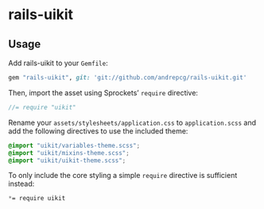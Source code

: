 # rails-uikit

## Usage

Add rails-uikit to your `Gemfile`:

```ruby
gem "rails-uikit", git: 'git://github.com/andrepcg/rails-uikit.git'


```

Then, import the asset using Sprockets’ `require` directive:

```js
//= require "uikit"
```

Rename your `assets/stylesheets/application.css` to `application.scss` and add the following directives to use the included theme:

```scss
@import "uikit/variables-theme.scss";
@import "uikit/mixins-theme.scss";
@import "uikit/uikit-theme.scss";
```

To only include the core styling a simple `require` directive is sufficient instead:

```scss
*= require uikit
```